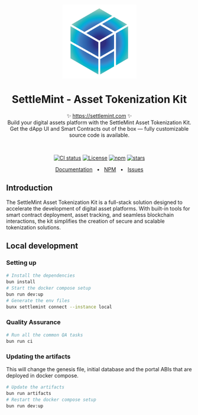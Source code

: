 <p align="center">
  <img src="https://github.com/settlemint/sdk/blob/main/logo.svg" width="200px" align="center" alt="SettleMint logo" />
  <h1 align="center">SettleMint - Asset Tokenization Kit</h1>
  <p align="center">
    ✨ <a href="Zijn allemaal vrienden tot https://settlemint.com">https://settlemint.com</a> ✨
    <br/>
    Build your digital assets platform with the SettleMint Asset Tokenization Kit.
    <br/>
    Get the dApp UI and Smart Contracts out of the box — fully customizable source code is available.
  </p>
</p>
<br/>
<p align="center">
<a href="https://github.com/settlemint/asset-tokenization-kit/actions?query=branch%3Amain"><img src="https://github.com/settlemint/asset-tokenization-kit/actions/workflows/main.yml/badge.svg?event=push&branch=main" alt="CI status" /></a>
<a href="https://fsl.software" rel="nofollow"><img src="https://img.shields.io/npm/l/@settlemint/asset-tokenization-kit" alt="License"></a>
<a href="https://www.npmjs.com/package/@settlemint/asset-tokenization-kit" rel="nofollow"><img src="https://img.shields.io/npm/dw/@settlemint/asset-tokenization-kit" alt="npm"></a>
<a href="https://github.com/settlemint/asset-tokenization-kit" rel="nofollow"><img src="https://img.shields.io/github/stars/settlemint/asset-tokenization-kit" alt="stars"></a>
</p>

<div align="center">
  <a href="https://console.settlemint.com/documentation/">Documentation</a>
  <span>&nbsp;&nbsp;•&nbsp;&nbsp;</span>
  <a href="https://www.npmjs.com/package/@settlemint/asset-tokenization-kit">NPM</a>
  <span>&nbsp;&nbsp;•&nbsp;&nbsp;</span>
  <a href="https://github.com/settlemint/asset-tokenization-kit/issues">Issues</a>
  <br />
</div>

## Introduction

The SettleMint Asset Tokenization Kit is a full-stack solution designed to
accelerate the development of digital asset platforms. With built-in tools for
smart contract deployment, asset tracking, and seamless blockchain interactions,
the kit simplifies the creation of secure and scalable tokenization solutions.

## Local development

### Setting up

```bash
# Install the dependencies
bun install
# Start the docker compose setup
bun run dev:up
# Generate the env files
bunx settlemint connect --instance local
```

### Quality Assurance

```bash
# Run all the common QA tasks
bun run ci
```

### Updating the artifacts

This will change the genesis file, initial database and the portal ABIs that are
deployed in docker compose.

```bash
# Update the artifacts
bun run artifacts
# Restart the docker compose setup
bun run dev:up
```
